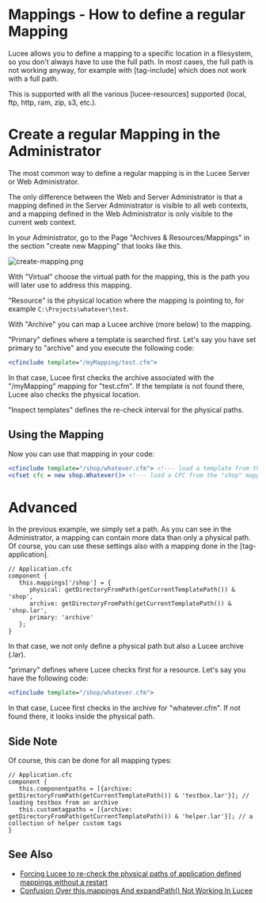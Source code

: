 <!--
{
  "title": "Define a mapping",
  "id": "mappings-how-to-define-a-reg-mapping",
  "related": [
    "tag-application",
    "function-expandpath",
    "cookbook-application-context-set-mapping"
  ],
  "categories": [
    "application",
    "files"
  ],
  "description": "All about the different mappings in Lucee and how to use them.",
  "keywords": [
    "Mapping",
    "Filesystem",
    "Define mapping",
    "Application.cfc",
    "Lucee archive"
  ]
}
-->

# Mappings - How to define a regular Mapping

Lucee allows you to define a mapping to a specific location in a filesystem, so you don't always have to use the full path. In most cases, the full path is not working anyway, for example with [tag-include] which does not work with a full path.

This is supported with all the various [lucee-resources] supported (local, ftp, http, ram, zip, s3, etc.).

# Create a regular Mapping in the Administrator

The most common way to define a regular mapping is in the Lucee Server or Web Administrator.

The only difference between the Web and Server Administrator is that a mapping defined in the Server Administrator is visible to all web contexts, and a mapping defined in the Web Administrator is only visible to the current web context.

In your Administrator, go to the Page "Archives & Resources/Mappings" in the section "create new Mapping" that looks like this.

![create-mapping.png](https://bitbucket.org/repo/rX87Rq/images/4035761629-create-mapping.png)

With "Virtual" choose the virtual path for the mapping, this is the path you will later use to address this mapping.

"Resource" is the physical location where the mapping is pointing to, for example `C:\Projects\whatever\test`.

With "Archive" you can map a Lucee archive (more below) to the mapping.

"Primary" defines where a template is searched first. Let's say you have set primary to "archive" and you execute the following code:

```coldfusion
<cfinclude template="/myMapping/test.cfm">
```

In that case, Lucee first checks the archive associated with the "/myMapping" mapping for "test.cfm". If the template is not found there, Lucee also checks the physical location.

"Inspect templates" defines the re-check interval for the physical paths.

## Using the Mapping

Now you can use that mapping in your code:

```coldfusion
<cfinclude template="/shop/whatever.cfm"> <!--- load a template from the "shop" mapping --->
<cfset cfc = new shop.Whatever()> <!--- load a CFC from the "shop" mapping (see also "this.componentpaths" for handling components) --->
```

# Advanced

In the previous example, we simply set a path. As you can see in the Administrator, a mapping can contain more data than only a physical path. Of course, you can use these settings also with a mapping done in the [tag-application].

```cfs
// Application.cfc
component {
   this.mappings['/shop'] = {
      physical: getDirectoryFromPath(getCurrentTemplatePath()) & 'shop',
      archive: getDirectoryFromPath(getCurrentTemplatePath()) & 'shop.lar',
      primary: 'archive'
   };
}
```

In that case, we not only define a physical path but also a Lucee archive (.lar).

"primary" defines where Lucee checks first for a resource. Let's say you have the following code:

```coldfusion
<cfinclude template="/shop/whatever.cfm">
```

In that case, Lucee first checks in the archive for "whatever.cfm". If not found there, it looks inside the physical path.

## Side Note

Of course, this can be done for all mapping types:

```cfs
// Application.cfc
component {
   this.componentpaths = [{archive: getDirectoryFromPath(getCurrentTemplatePath()) & 'testbox.lar'}]; // loading testbox from an archive
   this.customtagpaths = [{archive: getDirectoryFromPath(getCurrentTemplatePath()) & 'helper.lar'}]; // a collection of helper custom tags
}
```

## See Also

- [Forcing Lucee to re-check the physical paths of application defined mappings without a restart](https://blog.simplicityweb.co.uk/123/forcing-lucee-to-re-check-the-physical-paths-of-application-defined-mappings-without-a-restart)
- [Confusion Over this.mappings And expandPath() Not Working In Lucee](https://www.bennadel.com/blog/3718-confusion-over-this-mappings-and-expandpath-not-working-in-lucee-cfml-5-3-3-62.htm)
